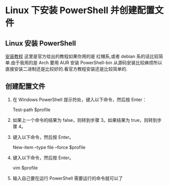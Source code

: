 # Linux 下安装 PowerShell 并创建配置文件

## Linux 安装 PowerShell
[安装教程](https://github.com/PowerShell/PowerShell/blob/master/README.md)
这里是官方给出的教程如果你用的是 红帽系,或者 debian 系的话比较简单.由于我用的是 Arch 要用 AUR 安装 PowerShell-bin 从源码安装比较麻烦所以直接安装二进制还是比较好的.看官方教程安装还是比较简单的.

## 创建配置文件

1. 在 Windows PowerShell 提示符处，键入以下命令，然后按 Enter：

    Test-path $profile

2. 如果上一个命令的结果为 false，则转到步骤 3。如果结果为 true，则转到步骤 4。

3. 键入以下命令，然后按 Enter。

    New-item –type file –force $profile

4. 键入以下命令，然后按 Enter。

    vim $profile

5. 输入自己要在运行 PowerShell 需要运行的命令就可以了
